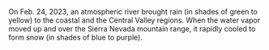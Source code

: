 On Feb. 24, 2023, an atmospheric river brought rain (in shades of green to yellow) to the coastal and the Central Valley regions. When the water vapor moved up and over the Sierra Nevada mountain range, it rapidly cooled to form snow (in shades of blue to purple).